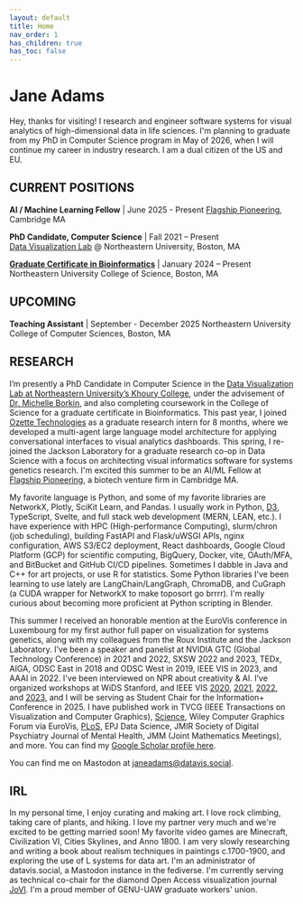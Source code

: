 ```yaml
---
layout: default
title: Home
nav_order: 1
has_children: true
has_toc: false
---
```


# Jane Adams

Hey, thanks for visiting! I research and engineer software systems for visual analytics of high-dimensional data in life sciences. I'm planning to graduate from my PhD in Computer Science program in May of 2026, when I will continue my career in industry research. I am a dual citizen of the US and EU.

## CURRENT POSITIONS

**AI / Machine Learning Fellow** | June 2025 - Present
[Flagship Pioneering](https://www.flagshippioneering.com/join/fellows), Cambridge MA

**PhD Candidate, Computer Science**  | Fall 2021 – Present  
[Data Visualization Lab](https://vis.khoury.northeastern.edu/) @ Northeastern University, Boston, MA

**[Graduate Certificate in Bioinformatics](https://catalog.northeastern.edu/graduate/science/biology/bioinformatics-graduate-certificate/)**  | January 2024 – Present  
Northeastern University College of Science, Boston, MA

## UPCOMING
**Teaching Assistant** | September - December 2025
Northeastern University College of Computer Sciences, Boston, MA

## RESEARCH

I’m presently a PhD Candidate in Computer Science in the [Data Visualization Lab at Northeastern University’s Khoury College](https://vis.khoury.northeastern.edu/), under the advisement of [Dr. Michelle Borkin](https://scholar.google.com/citations?user=m9F7mIgAAAAJ&hl=en), and also completing coursework in the College of Science for a graduate certificate in Bioinformatics. This past year, I joined [Ozette Technologies](https://www.ozette.com/) as a graduate research intern for 8 months, where we developed a multi-agent large language model architecture for applying conversational interfaces to visual analytics dashboards. This spring, I re-joined the Jackson Laboratory for a graduate research co-op in Data Science with a focus on architecting visual informatics software for systems genetics research. I'm excited this summer to be an AI/ML Fellow at [Flagship Pioneering](https://www.flagshippioneering.com/join/fellows), a biotech venture firm in Cambridge MA.

My favorite language is Python, and some of my favorite libraries are NetworkX, Plotly, SciKit Learn, and Pandas. I usually work in Python, [D3](https://d3js.org/), TypeScript, Svelte, and full stack web development (MERN, LEAN, etc.). I have experience with HPC (High-performance Computing), slurm/chron (job scheduling), building FastAPI and Flask/uWSGI APIs, nginx configuration, AWS S3/EC2 deployment, React dashboards, Google Cloud Platform (GCP) for scientific computing, BigQuery, Docker, vite, OAuth/MFA, and BitBucket and GitHub CI/CD pipelines. Sometimes I dabble in Java and C++ for art projects, or use R for statistics. Some Python libraries I've been learning to use lately are LangChain/LangGraph, ChromaDB, and CuGraph (a CUDA wrapper for NetworkX to make toposort go brrrr). I'm really curious about becoming more proficient at Python scripting in Blender.

This summer I received an honorable mention at the EuroVis conference in Luxembourg for my first author full paper on visualization for systems genetics, along with my colleagues from the Roux Institute and the Jackson Laboratory. I’ve been a speaker and panelist at NVIDIA GTC (Global Technology Conference) in 2021 and 2022, SXSW 2022 and 2023, TEDx, AIGA, ODSC East in 2018 and ODSC West in 2019, IEEE VIS in 2023, and AAAI in 2022. I've been interviewed on NPR about creativity & AI. I’ve organized workshops at WiDS Stanford, and IEEE VIS [2020](https://failfest.github.io/), [2021](https://altvis.github.io/2021.html), [2022](https://altvis.github.io/2022.html), and [2023](https://altvis.github.io/), and I will be serving as Student Chair for the Information+ Conference in 2025. I have published work in TVCG (IEEE Transactions on Visualization and Computer Graphics), [Science](https://www.science.org/doi/10.1126/sciadv.abe6534), Wiley Computer Graphics Forum via EuroVis, [PLoS](https://journals.plos.org/plosone/article/authors?id=10.1371/journal.pone.0279225), EPJ Data Science, JMIR Society of Digital Psychiatry Journal of Mental Health, JMM (Joint Mathematics Meetings), and more. You can find my [Google Scholar profile here](https://scholar.google.com/citations?user=-uRzhhAAAAAJ&hl=en).

You can find me on Mastodon at [janeadams@datavis.social](https://datavis.social/@janeadams).

## IRL
In my personal time, I enjoy curating and making art. I love rock climbing, taking care of plants, and hiking. I love my partner very much and we're excited to be getting married soon! My favorite video games are Minecraft, Civilization VI, Cities Skylines, and Anno 1800. I am very slowly researching and writing a book about realism techniques in paintings c.1700-1900, and exploring the use of L systems for data art. I'm an administrator of datavis.social, a Mastodon instance in the fediverse. I'm currently serving as technical co-chair for the diamond Open Access visualization journal [JoVI](https://www.journalovi.org/). I'm a proud member of GENU-UAW graduate workers' union.

